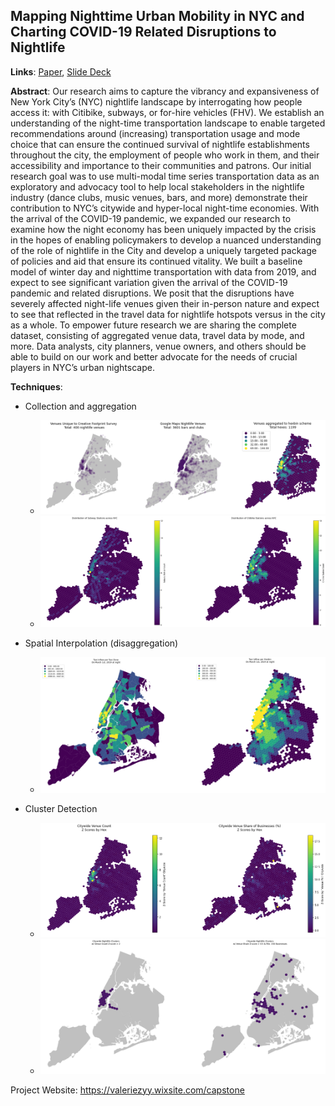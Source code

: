## Mapping Nighttime Urban Mobility in NYC and Charting COVID-19 Related Disruptions to Nightlife

**Links**: [Paper](nighttime_mobility_capstone.pdf), [Slide Deck](capstone_presentation.pdf)

**Abstract**: Our research aims to capture the vibrancy and expansiveness of New York City’s (NYC) nightlife landscape by interrogating how people access it: with Citibike, subways, or for-hire vehicles (FHV). We establish an understanding of the night-time transportation landscape to enable targeted recommendations around (increasing) transportation usage and mode choice that can ensure the continued survival of nightlife establishments throughout the city, the employment of people who work in them, and their accessibility and importance to their communities and patrons. Our initial research goal was to use multi-modal time series transportation data as an exploratory and advocacy tool to help local stakeholders in the nightlife industry (dance clubs, music venues, bars, and more) demonstrate their contribution to NYC’s citywide and hyper-local night-time economies. With the arrival of the COVID-19 pandemic, we expanded our research to examine how the night economy has been uniquely impacted by the crisis in the hopes of enabling policymakers to develop a nuanced understanding of the role of nightlife in the City and develop a uniquely targeted package of policies and aid that ensure its continued vitality. We built a baseline model of winter day and nighttime transportation with data from 2019, and expect to see significant variation given the arrival of the COVID-19 pandemic and related disruptions. We posit that the disruptions have severely affected night-life venues given their in-person nature and expect to see that reflected in the travel data for nightlife hotspots versus in the city as a whole. To empower future research we are sharing the complete dataset, consisting of aggregated venue data, travel data by mode, and more. Data analysts, city planners, venue owners, and others should be able to build on our work and better advocate for the needs of crucial players in NYC’s urban nightscape.



**Techniques**:

* Collection and aggregation
  * ![venues](img/venue_agg.png)
  * ![station_agg](img/station_agg.png)

* Spatial Interpolation (disaggregation)
  * ![taxi_disagg](img/taxi_disagg.png)
* Cluster Detection
  * ![outliers_bad](img/outliers_bad.png)
  * ![outliers](img/outliers_good.png)



Project Website: https://valeriezyy.wixsite.com/capstone

